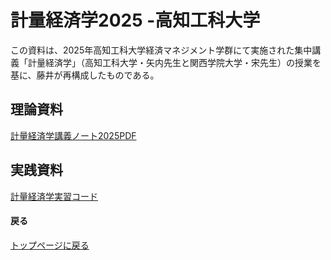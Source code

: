 # 計量経済学2025 -高知工科大学
この資料は、2025年高知工科大学経済マネジメント学群にて実施された集中講義「計量経済学」（高知工科大学・矢内先生と関西学院大学・宋先生）の授業を基に、藤井が再構成したものである。

## 理論資料
[計量経済学講義ノート2025PDF](計量経済学2025講義ノート_1270526_YamatoFujii.pdf)

## 実践資料
[計量経済学実習コード](YamatoFujii_keiryoukeizaigaku_RdeManabu.pdf)


#### 戻る
[トップページに戻る](/ "トップページへ")